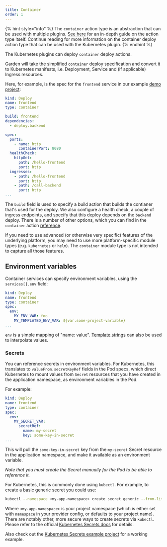 ```yaml
---
title: Container
order: 1
---
```


{% hint style="info" %}
The `container` action type is an abstraction that can be used with multiple plugins. [See here](../../other-plugins/container.md) for an in-depth guide on the action type itself. Continue reading for more information on the container deploy action type that can be used with the Kubernetes plugin.
{% endhint %}

The Kubernetes plugins can deploy `container` deploy actions.

Garden will take the simplified `container` deploy specification and convert it to Kubernetes manifests, i.e. Deployment, Service and (if applicable) Ingress resources.

Here, for example, is the spec for the `frontend` service in our example [demo project](../../../examples/demo-project/README.md):

```yaml
kind: Deploy
name: frontend
type: container

build: frontend
dependencies:
  - deploy.backend

spec:
  ports:
    - name: http
      containerPort: 8080
  healthCheck:
    httpGet:
      path: /hello-frontend
      port: http
  ingresses:
    - path: /hello-frontend
      port: http
    - path: /call-backend
      port: http
...
```

The `build` field is used to specify a build action that builds the contianer that's used for the deploy. We also configure a health check, a couple of ingress endpoints, and specify that this deploy depends on the `backend` deploy. There is a number of other options, which you can find in the `container` action [reference](../../reference/action-types/Deploy/container.md).

If you need to use advanced (or otherwise very specific) features of the underlying platform, you may need to use more platform-specific module types (e.g. `kubernetes` or `helm`). The `container` module type is not intended to capture all those features.

## Environment variables

Container services can specify environment variables, using the `services[].env` field:

```yaml
kind: Deploy
name: frontend
type: container
spec:
  env:
    MY_ENV_VAR: foo
    MY_TEMPLATED_ENV_VAR: ${var.some-project-variable}
...
```

`env` is a simple mapping of "name: value". [Template strings](../../using-garden/variables-and-templating.md#template-string-basics) can also be used to interpolate values.

### Secrets

You can reference secrets in environment variables. For Kubernetes, this translates to `valueFrom.secretKeyRef` fields in the Pod specs, which direct Kubernetes to mount values from `Secret` resources that you have created in the application namespace, as environment variables in the Pod.

For example:

```yaml
kind: Deploy
name: frontend
type: container
spec:
  env:
    MY_SECRET_VAR:
      secretRef:
        name: my-secret
        key: some-key-in-secret
...
```

This will pull the `some-key-in-secret` key from the `my-secret` Secret resource in the application namespace, and make it available as an environment variable.

_Note that you must create the Secret manually for the Pod to be able to reference it._

For Kubernetes, this is commonly done using `kubectl`. For example, to create a basic generic secret you could use:

```sh
kubectl --namespace <my-app-namespace> create secret generic --from-literal=some-key-in-secret=foo
```

Where `<my-app-namespace>` is your project namespace (which is either set with `namespace` in your provider config, or defaults to your project name). There are notably other, more secure ways to create secrets via `kubectl`. Please refer to the official [Kubernetes Secrets docs](https://kubernetes.io/docs/concepts/configuration/secret/#creating-a-secret-using-kubectl-create-secret) for details.

Also check out the [Kubernetes Secrets example project](../../../examples/kubernetes-secrets/README.md) for a working example.

